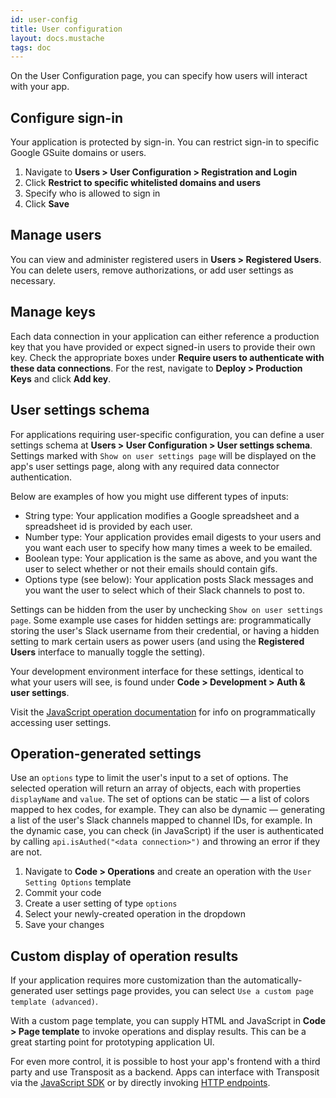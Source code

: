 ```yaml
---
id: user-config
title: User configuration
layout: docs.mustache
tags: doc
---
```


On the User Configuration page, you can specify how users will interact with your app.

## Configure sign-in

Your application is protected by sign-in. You can restrict sign-in to specific Google GSuite domains or users.

1. Navigate to **Users &gt; User Configuration &gt; Registration and Login**
2. Click **Restrict to specific whitelisted domains and users**
3. Specify who is allowed to sign in
4. Click **Save**

## Manage users

You can view and administer registered users in **Users &gt; Registered Users**. You can delete users, remove authorizations, or add user settings as necessary.

## Manage keys

Each data connection in your application can either reference a production key that you have provided or expect signed-in users to provide their own key. Check the appropriate boxes under **Require users to authenticate with these data connections**. For the rest, navigate to **Deploy &gt; Production Keys** and click **Add key**.

## User settings schema

For applications requiring user-specific configuration, you can define a user settings schema at **Users &gt; User Configuration &gt; User settings schema**. Settings marked with `Show on user settings page` will be displayed on the app's user settings page, along with any required data connector authentication.

Below are examples of how you might use different types of inputs:

* String type: Your application modifies a Google spreadsheet and a spreadsheet id is provided by each user.
* Number type: Your application provides email digests to your users and you want each user to specify how many times a week to be emailed.
* Boolean type: Your application is the same as above, and you want the user to select whether or not their emails should contain gifs.
* Options type (see below): Your application posts Slack messages and you want the user to select which of their Slack channels to post to.

Settings can be hidden from the user by unchecking `Show on user settings page`. Some example use cases for hidden settings are: programmatically storing the user's Slack username from their credential, or having a hidden setting to mark certain users as power users (and using the **Registered Users** interface to manually toggle the setting).

Your development environment interface for these settings, identical to what your users will see, is found under **Code &gt; Development &gt; Auth & user settings**.

Visit the [JavaScript operation documentation](/docs/references/js-operations) for info on programmatically accessing user settings.

## Operation-generated settings

Use an `options` type to limit the user's input to a set of options. The selected operation will return an array of objects, each with properties `displayName` and `value`. The set of options can be static — a list of colors mapped to hex codes, for example. They can also be dynamic — generating a list of the user's Slack channels mapped to channel IDs, for example. In the dynamic case, you can check (in JavaScript) if the user is authenticated by calling `api.isAuthed("<data connection>")` and throwing an error if they are not.

1. Navigate to **Code &gt; Operations** and create an operation with the `User Setting Options` template
2. Commit your code
3. Create a user setting of type `options`
4. Select your newly-created operation in the dropdown
5. Save your changes

## Custom display of operation results

If your application requires more customization than the automatically-generated user settings page provides, you can select `Use a custom page template (advanced)`.

With a custom page template, you can supply HTML and JavaScript in **Code &gt; Page template** to invoke operations and display results. This can be a great starting point for prototyping application UI.

For even more control, it is possible to host your app's frontend with a third party and use Transposit as a backend. Apps can interface with Transposit via the [JavaScript SDK](/docs/building/js-sdk) or by directly invoking [HTTP endpoints](/docs/building/endpoints).